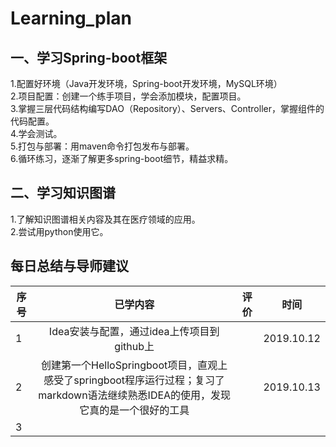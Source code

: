 # Learning_plan  
## 一、学习Spring-boot框架  
1.配置好环境（Java开发环境，Spring-boot开发环境，MySQL环境）  
2.项目配置：创建一个练手项目，学会添加模块，配置项目。  
3.掌握三层代码结构编写DAO（Repository）、Servers、Controller，掌握组件的代码配置。  
4.学会测试。  
5.打包与部署：用maven命令打包发布与部署。  
6.循环练习，逐渐了解更多spring-boot细节，精益求精。  
## 二、学习知识图谱  
1.了解知识图谱相关内容及其在医疗领域的应用。  
2.尝试用python使用它。  

## 每日总结与导师建议  
| 序号 |已学内容|评价|时间|
| ------ | :------: | ------ | ------ |
|1|Idea安装与配置，通过idea上传项目到github上| |2019.10.12|
|2|   创建第一个HelloSpringboot项目，直观上感受了springboot程序运行过程；复习了markdown语法继续熟悉IDEA的使用，发现它真的是一个很好的工具   |          |      2019.10.13 |        |
|3|      |          |        |         |